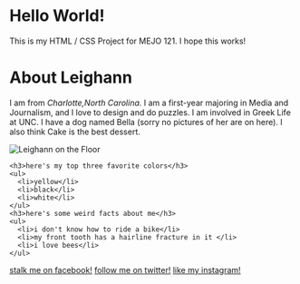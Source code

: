 # Hello World!
This is my HTML / CSS Project for MEJO 121. I hope this works!

</head>
  <body data-gr-c-s-loaded="true">
    <h1> <strong> About Leighann </strong> </h1>
    <p> I am from <em> Charlotte,North Carolina.</em> I am a first-year majoring in Media and Journalism, and I love to design and do puzzles. I am involved in Greek Life at UNC. I have a dog named Bella (sorry no pictures of her are on here). I also think Cake is the best dessert. </p>

<img src="![image](https://user-images.githubusercontent.com/57735217/68818207-3dac2c00-0652-11ea-842e-c1e32e8cb1b9.png)
" alt="Leighann on the Floor">

    <h3>here's my top three favorite colors</h3>
    <ul>
      <li>yellow</li>
      <li>black</li>
      <li>white</li>
    </ul>
    <h3>here's some weird facts about me</h3>
    <ul>
      <li>i don't know how to ride a bike</li>
      <li>my front tooth has a hairline fracture in it </li>
      <li>i love bees</li>
    </ul>

  
   <a href="https://www.facebook.com/leighann.vinesett3?ref=bookmarks">stalk me on facebook!</a>
   <a href="https://www.twitter.com/leighxnn?ref=bookmarks">follow me on twitter!</a>
   <a href="https://www.instagram.com/leighxnn?ref=bookmarks">like my instagram!</a>



  

</body></html>
